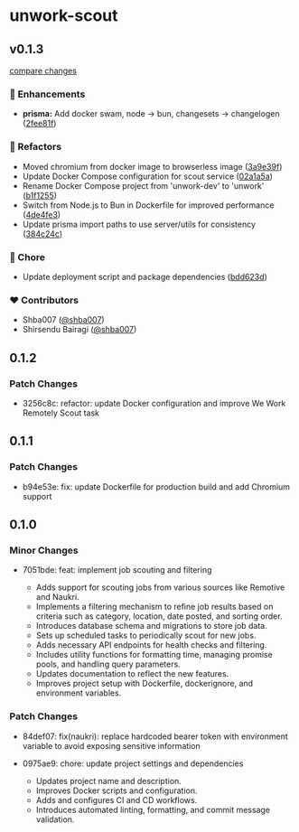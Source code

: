 # unwork-scout

## v0.1.3

[compare changes](https://github.com/shba007/unwork-scout/compare/v0.1.2...v0.1.3)

### 🚀 Enhancements

- **prisma:** Add docker swam, node -> bun, changesets -> changelogen ([2fee81f](https://github.com/shba007/unwork-scout/commit/2fee81f))

### 💅 Refactors

- Moved chromium from docker image to browserless image ([3a9e39f](https://github.com/shba007/unwork-scout/commit/3a9e39f))
- Update Docker Compose configuration for scout service ([02a1a5a](https://github.com/shba007/unwork-scout/commit/02a1a5a))
- Rename Docker Compose project from 'unwork-dev' to 'unwork' ([b1f1255](https://github.com/shba007/unwork-scout/commit/b1f1255))
- Switch from Node.js to Bun in Dockerfile for improved performance ([4de4fe3](https://github.com/shba007/unwork-scout/commit/4de4fe3))
- Update prisma import paths to use server/utils for consistency ([384c24c](https://github.com/shba007/unwork-scout/commit/384c24c))

### 🏡 Chore

- Update deployment script and package dependencies ([bdd623d](https://github.com/shba007/unwork-scout/commit/bdd623d))

### ❤️ Contributors

- Shba007 ([@shba007](https://github.com/shba007))
- Shirsendu Bairagi ([@shba007](https://github.com/shba007))

## 0.1.2

### Patch Changes

- 3256c8c: refactor: update Docker configuration and improve We Work Remotely Scout task

## 0.1.1

### Patch Changes

- b94e53e: fix: update Dockerfile for production build and add Chromium support

## 0.1.0

### Minor Changes

- 7051bde: feat: implement job scouting and filtering

  - Adds support for scouting jobs from various sources like Remotive and Naukri.
  - Implements a filtering mechanism to refine job results based on criteria such as category, location, date posted, and sorting order.
  - Introduces database schema and migrations to store job data.
  - Sets up scheduled tasks to periodically scout for new jobs.
  - Adds necessary API endpoints for health checks and filtering.
  - Includes utility functions for formatting time, managing promise pools, and handling query parameters.
  - Updates documentation to reflect the new features.
  - Improves project setup with Dockerfile, dockerignore, and environment variables.

### Patch Changes

- 84def07: fix(naukri): replace hardcoded bearer token with environment variable to avoid exposing sensitive information
- 0975ae9: chore: update project settings and dependencies

  - Updates project name and description.
  - Improves Docker scripts and configuration.
  - Adds and configures CI and CD workflows.
  - Introduces automated linting, formatting, and commit message validation.
